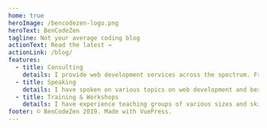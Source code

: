```yaml
---
home: true
heroImage: /bencodezen-logo.png
heroText: BenCodeZen
tagline: Not your average coding blog
actionText: Read the latest →
actionLink: /blog/
features:
  - title: Consulting
    details: I provide web development services across the spectrum. From taking design comps and creating a design system with modular & scalable CSS architecture to building single page applications with Vue.js.
  - title: Speaking
    details: I have spoken on various topics on web development and best practices. I'm always creating new topics as well, so please reach out if you'd like me to speak at your event!
  - title: Training & Workshops
    details: I have experience teaching groups of various sizes and skillsets. Whether it's Vue.js, CSS, or some other topic, I would love to share my knowledge with you and your group!
footer: © BenCodeZen 2019. Made with VuePress.
---
```

